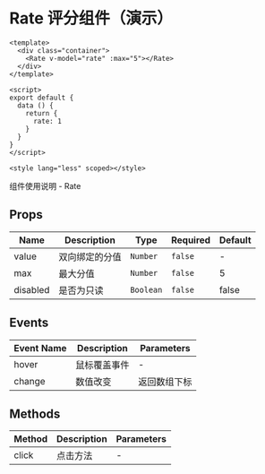# Rate 评分组件（演示）

<template>
  <div class="container">
      <Rate v-model="rate" :max="5"></Rate>
  </div>
</template>

<script>
export default {
  data () {
    return {
      rate: 1
    }
  }
}
</script>

<style lang="less" scoped>
.container {
  width: 200px
}
</style>


```vue
<template>
  <div class="container">
    <Rate v-model="rate" :max="5"></Rate>
  </div>
</template>

<script>
export default {
  data () {
    return {
      rate: 1
    }
  }
}
</script>

<style lang="less" scoped></style>
```


<!-- ## API -->

组件使用说明 - Rate

## Props

<!-- @vuese:Rate:props:start -->
|Name|Description|Type|Required|Default|
|---|---|---|---|---|
|value|双向绑定的分值|`Number`|`false`|-|
|max|最大分值|`Number`|`false`|5|
|disabled|是否为只读|`Boolean`|`false`|false|

<!-- @vuese:Rate:props:end -->


## Events

<!-- @vuese:Rate:events:start -->
|Event Name|Description|Parameters|
|---|---|---|
|hover|鼠标覆盖事件|-|
|change|数值改变|返回数组下标|

<!-- @vuese:Rate:events:end -->


## Methods

<!-- @vuese:Rate:methods:start -->
|Method|Description|Parameters|
|---|---|---|
|click|点击方法|-|

<!-- @vuese:Rate:methods:end -->


